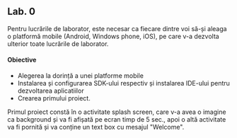 
## Lab. 0

Pentru lucrările de laborator, este necesar ca fiecare dintre voi să-și aleaga o platformă mobile (Android, Windows phone, iOS), pe care v-a dezvolta ulterior toate lucrările de laborator. 

#### Obiective
- Alegerea la dorință a unei platforme mobile
- Instalarea și configurarea SDK-ului respectiv și instalarea IDE-ului pentru dezvoltarea aplicatiilor
- Crearea primului proiect.


Primul proiect constă în o activitate splash screen, care v-a avea o imagine ca background și va fi afișată pe ecran timp de 5 sec., apoi o altă activitate va fi pornită și va conține un text box cu mesajul "Welcome".

